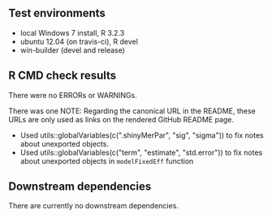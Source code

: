 ## Test environments
* local Windows 7 install, R 3.2.3
* ubuntu 12.04 (on travis-ci), R devel
* win-builder (devel and release)

## R CMD check results
There were no ERRORs or WARNINGs.

There was one NOTE:
Regarding the canonical URL in the README, these URLs are only used as links on 
the rendered GitHub README page.

* Used utils::globalVariables(c(".shinyMerPar", "sig", "sigma")) to fix notes
about unexported objects.
* Used utils::globalVariables(c("term", "estimate", "std.error")) to fix notes 
about unexported objects in `modelFixedEff` function

## Downstream dependencies
There are currently no downstream dependencies. 
